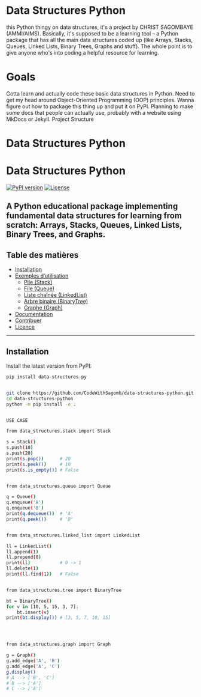 
# Data Structures Python

this Python thingy on data structures, it's a project by CHRIST SAGOMBAYE (AMMI/AIMS). Basically, it's supposed to be a learning tool – a Python package that has all the main data structures coded up (like Arrays, Stacks, Queues, Linked Lists, Binary Trees, Graphs and stuff). The whole point is to give anyone who's into coding a helpful resource for learning.

# Goals
Gotta learn and actually code these basic data structures in Python.
Need to get my head around Object-Oriented Programming (OOP) principles.
Wanna figure out how to package this thing up and put it on PyPI.
Planning to make some docs that people can actually use, probably with a website using MkDocs or Jekyll.
Project Structure


# Data Structures Python


# Data Structures Python

[![PyPI version](https://img.shields.io/pypi/v/data-structures-py.svg)](https://pypi.org/project/data-structures-py/) [![License](https://img.shields.io/pypi/l/data-structures-py.svg)](LICENSE)

A Python educational package implementing fundamental data structures for learning from scratch:
Arrays, Stacks, Queues, Linked Lists, Binary Trees, and Graphs.
---

## Table des matières

- [Installation](#installation)  
- [Exemples d’utilisation](#exemples-dutilisation)  
  - [Pile (Stack)](#pile-stack)  
  - [File (Queue)](#file-queue)  
  - [Liste chaînée (LinkedList)](#liste-chaînée-linkedlist)  
  - [Arbre binaire (BinaryTree)](#arbre-binaire-binarytree)  
  - [Graphe (Graph)](#graphe-graph)  
- [Documentation](#documentation)  
- [Contribuer](#contribuer)  
- [Licence](#licence)  

---

## Installation

Install the latest version from PyPI:

```bash
pip install data-structures-py


git clone https://github.com/CodeWithSagomb/data-structures-python.git
cd data-structures-python
python -m pip install -e .


USE CASE

from data_structures.stack import Stack

s = Stack()
s.push(10)
s.push(20)
print(s.pop())      # 20
print(s.peek())     # 10
print(s.is_empty()) # False


from data_structures.queue import Queue

q = Queue()
q.enqueue('A')
q.enqueue('B')
print(q.dequeue())  # 'A'
print(q.peek())     # 'B'


from data_structures.linked_list import LinkedList

ll = LinkedList()
ll.append(1)
ll.prepend(0)
print(ll)           # 0 -> 1
ll.delete(1)
print(ll.find(1))   # False


from data_structures.tree import BinaryTree

bt = BinaryTree()
for v in [10, 5, 15, 3, 7]:
    bt.insert(v)
print(bt.display()) # [3, 5, 7, 10, 15]




from data_structures.graph import Graph

g = Graph()
g.add_edge('A', 'B')
g.add_edge('A', 'C')
g.display()
# A --> ['B', 'C']
# B --> ['A']
# C --> ['A']


